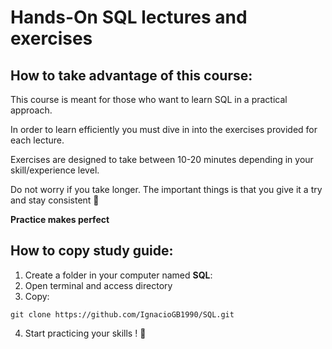 # Hands-On SQL lectures and exercises


## How to take advantage of this course:

This course is meant for those who want to learn SQL in a practical approach. 

In order to learn efficiently you must dive in into the exercises provided for each lecture.

Exercises are designed to take between 10-20 minutes depending in your skill/experience level.

Do not worry if you take longer. The important things is that you give it a try and stay consistent 💪

**Practice makes perfect**

## How to copy study guide:
1. Create a folder in your computer named **SQL**:
2. Open terminal and access directory
3. Copy:
~~~
git clone https://github.com/IgnacioGB1990/SQL.git
~~~
4. Start practicing your skills ! 🚀
